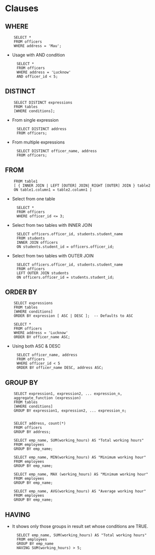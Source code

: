 # Clauses

## WHERE

        SELECT *
        FROM officers
        WHERE address = 'Mau';

* Usage with AND condition

        SELECT *
        FROM officers
        WHERE address = 'Lucknow'
        AND officer_id < 5;

## DISTINCT

        SELECT DISTINCT expressions  
        FROM tables  
        [WHERE conditions];

* From single expression

        SELECT DISTINCT address  
        FROM officers;  

* From multiple expressions

        SELECT DISTINCT officer_name, address  
        FROM officers;

## FROM

        FROM table1  
        [ { INNER JOIN | LEFT [OUTER] JOIN| RIGHT [OUTER] JOIN } table2  
        ON table1.column1 = table2.column1 ]  

* Select from one table

        SELECT *  
        FROM officers  
        WHERE officer_id <= 3;  

* Select from two tables with INNER JOIN

        SELECT officers.officer_id, students.student_name  
        FROM students  
        INNER JOIN officers  
        ON students.student_id = officers.officer_id;  

* Select from two tables with OUTER JOIN

        SELECT officers.officer_id, students.student_name  
        FROM officers  
        LEFT OUTER JOIN students  
        ON officers.officer_id = students.student_id;  

## ORDER BY

        SELECT expressions  
        FROM tables  
        [WHERE conditions]  
        ORDER BY expression [ ASC | DESC ];  -- Defaults to ASC

        SELECT *  
        FROM officers  
        WHERE address = 'Lucknow'  
        ORDER BY officer_name ASC; 

* Using both ASC & DESC

        SELECT officer_name, address  
        FROM officers  
        WHERE officer_id < 5  
        ORDER BY officer_name DESC, address ASC;  


## GROUP BY

        SELECT expression1, expression2, ... expression_n,   
        aggregate_function (expression)  
        FROM tables  
        [WHERE conditions]  
        GROUP BY expression1, expression2, ... expression_n;  


        SELECT address, count(*)
        FROM officers
        GROUP BY address;

        SELECT emp_name, SUM(working_hours) AS "Total working hours"
        FROM employees
        GROUP BY emp_name;

        SELECT emp_name, MIN(working_hours) AS "Minimum working hour"  
        FROM employees  
        GROUP BY emp_name;  

        SELECT emp_name, MAX (working_hours) AS "Minimum working hour"  
        FROM employees  
        GROUP BY emp_name;  

        SELECT emp_name, AVG(working_hours) AS "Average working hour"  
        FROM employees  
        GROUP BY emp_name;  

## HAVING

* It shows only those groups in result set whose conditions are TRUE.

        SELECT emp_name, SUM(working_hours) AS "Total working hours"
        FROM employees
        GROUP BY emp_name
        HAVING SUM(working_hours) > 5;